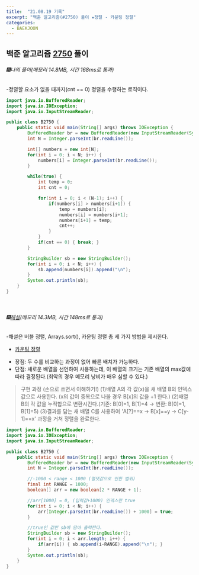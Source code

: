 ```yaml
---
title:  "21.08.19 기록"
excerpt: "백준 알고리즘(#2750) 풀이 ★정렬 - 카운팅 정렬"
categories:
  - BAEKJOON
---
```



## 백준 알고리즘 [2750](https://www.acmicpc.net/problem/2750) 풀이

###### 🎆나의 풀이(메모리 14.8MB, 시간 168ms로 통과) <br/>
-정렬할 요소가 없을 때까지(cnt == 0) 정렬을 수행하는 로직이다.<br>

  ```java
  import java.io.BufferedReader;
  import java.io.IOException;
  import java.io.InputStreamReader;

  public class B2750 {
      public static void main(String[] args) throws IOException {
          BufferedReader br = new BufferedReader(new InputStreamReader(System.in));
          int N = Integer.parseInt(br.readLine());

          int[] numbers = new int[N];
          for(int i = 0; i < N; i++) {
              numbers[i] = Integer.parseInt(br.readLine());
          }

          while(true) {
              int temp = 0;
              int cnt = 0;

              for(int i = 0; i < (N-1); i++) {
                  if(numbers[i] > numbers[i+1]) {
                      temp = numbers[i];
                      numbers[i] = numbers[i+1];
                      numbers[i+1] = temp;
                      cnt++;
                  }
              }
              if(cnt == 0) { break; }
          }

          StringBuilder sb = new StringBuilder();
          for(int i = 0; i < N; i++) {
              sb.append(numbers[i]).append("\n");
          }
          System.out.println(sb);
      }
  }
  ```

<br>

###### 🎆[해설](https://st-lab.tistory.com/105)(메모리 14.3MB, 시간 148ms로 통과)<br/>
-해설은 버블 정렬, Arrays.sort(), 카운팅 정렬 총 세 가지 방법을 제시한다.<br>

* [카운팅 정렬](https://st-lab.tistory.com/104)
- 장점: 두 수를 비교하는 과정이 없어 빠른 배치가 가능하다.
- 단점: 새로운 배열을 선언하여 사용하는데, 이 배열의 크기는 기존 배열의 max값에 따라 결정된다.(최악의 경우 메모리 낭비가 매우 심할 수 있다.)
> 구현 과정 (손으로 쓰면서 이해하기!)
(1)배열 A의 각 값(x)을 새 배열 B의 인덱스값으로 사용한다. (x의 값이 중복으로 나올 경우 B[x]의 값을 +1 한다.)
(2)배열 B의 각 값을 누적합으로 변환시킨다.(기존: B[0]=1, B[1]=4 -> 변환: B[0]=1, B[1]=5)
(3)결과를 담는 새 배열 C를 사용하여 'A[?]==x -> B[x]==y -> C[y-1]==x' 과정을 거쳐 정렬을 완료한다.


```java
import java.io.BufferedReader;
import java.io.IOException;
import java.io.InputStreamReader;

public class B2750 {
    public static void main(String[] args) throws IOException {
        BufferedReader br = new BufferedReader(new InputStreamReader(System.in));
        int N = Integer.parseInt(br.readLine());

        //-1000 < range < 1000 (절댓값으로 인한 범위)
        final int RANGE = 1000;
        boolean[] arr = new boolean[2 * RANGE + 1];

        //arr[1000] = 0, (입력값+1000) 인덱스만 true
        for(int i = 0; i < N; i++) {
            arr[Integer.parseInt(br.readLine()) + 1000] = true;
        }

        //true인 값만 sb에 담아 출력한다.
        StringBuilder sb = new StringBuilder();
        for(int i = 0; i < arr.length; i++) {
            if(arr[i]) { sb.append(i-RANGE).append("\n"); }
        }
        System.out.println(sb);
    }
}
```
